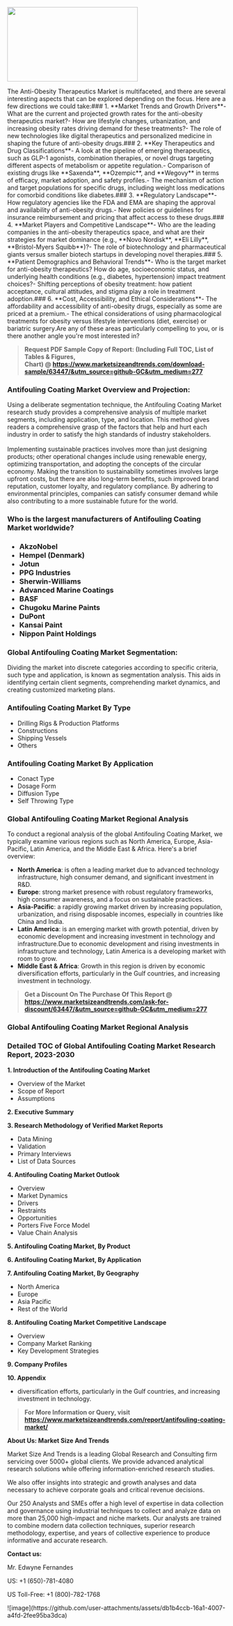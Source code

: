 <p><img class="alignnone size-medium wp-image-20088" src="https://ffe5etoiles.com/wp-content/uploads/2024/12/MST1-300x171.png" alt="" width="300" height="171" /></p>The Anti-Obesity Therapeutics Market is multifaceted, and there are several interesting aspects that can be explored depending on the focus. Here are a few directions we could take:### 1. **Market Trends and Growth Drivers**- What are the current and projected growth rates for the anti-obesity therapeutics market?- How are lifestyle changes, urbanization, and increasing obesity rates driving demand for these treatments?- The role of new technologies like digital therapeutics and personalized medicine in shaping the future of anti-obesity drugs.### 2. **Key Therapeutics and Drug Classifications**- A look at the pipeline of emerging therapeutics, such as GLP-1 agonists, combination therapies, or novel drugs targeting different aspects of metabolism or appetite regulation.- Comparison of existing drugs like **Saxenda**, **Ozempic**, and **Wegovy** in terms of efficacy, market adoption, and safety profiles.- The mechanism of action and target populations for specific drugs, including weight loss medications for comorbid conditions like diabetes.### 3. **Regulatory Landscape**- How regulatory agencies like the FDA and EMA are shaping the approval and availability of anti-obesity drugs.- New policies or guidelines for insurance reimbursement and pricing that affect access to these drugs.### 4. **Market Players and Competitive Landscape**- Who are the leading companies in the anti-obesity therapeutics space, and what are their strategies for market dominance (e.g., **Novo Nordisk**, **Eli Lilly**, **Bristol-Myers Squibb**)?- The role of biotechnology and pharmaceutical giants versus smaller biotech startups in developing novel therapies.### 5. **Patient Demographics and Behavioral Trends**- Who is the target market for anti-obesity therapeutics? How do age, socioeconomic status, and underlying health conditions (e.g., diabetes, hypertension) impact treatment choices?- Shifting perceptions of obesity treatment: how patient acceptance, cultural attitudes, and stigma play a role in treatment adoption.### 6. **Cost, Accessibility, and Ethical Considerations**- The affordability and accessibility of anti-obesity drugs, especially as some are priced at a premium.- The ethical considerations of using pharmacological treatments for obesity versus lifestyle interventions (diet, exercise) or bariatric surgery.Are any of these areas particularly compelling to you, or is there another angle you're most interested in?</p><blockquote id="" class=""><strong>Request PDF Sample Copy of Report: (Including Full TOC, List of Tables &amp; Figures, Chart)&nbsp;@&nbsp;<strong><a href="https://www.marketsizeandtrends.com/download-sample/63447/&utm_source=github-GC&utm_medium=277" target="_blank">https://www.marketsizeandtrends.com/download-sample/63447/&utm_source=github-GC&utm_medium=277</a></strong></strong></blockquote><h3 id="" class="">Antifouling Coating Market&nbsp;Overview and Projection:</h3><p id="" class="">Using a deliberate segmentation technique, the Antifouling Coating Market research study provides a comprehensive analysis of multiple market segments, including application, type, and location. This method gives readers a comprehensive grasp of the factors that help and hurt each industry in order to satisfy the high standards of industry stakeholders. <br /> <br />Implementing sustainable practices involves more than just designing products; other operational changes include using renewable energy, optimizing transportation, and adopting the concepts of the circular economy. Making the transition to sustainability sometimes involves large upfront costs, but there are also long-term benefits, such improved brand reputation, customer loyalty, and regulatory compliance. By adhering to environmental principles, companies can satisfy consumer demand while also contributing to a more sustainable future for the world.</p><h3 id="" class="">Who is the largest manufacturers of&nbsp;Antifouling Coating Market worldwide?</h3><h3 class=""><p><ul><li>AkzoNobel </li><li> Hempel (Denmark) </li><li> Jotun </li><li> PPG Industries </li><li> Sherwin-Williams </li><li> Advanced Marine Coatings </li><li> BASF </li><li> Chugoku Marine Paints </li><li> DuPont </li><li> Kansai Paint </li><li> Nippon Paint Holdings</li></ul></p></h3><h3 id="" class="">Global&nbsp;Antifouling Coating Market Segmentation:</h3><p id="" class="">Dividing the market into discrete categories according to specific criteria, such type and application, is known as segmentation analysis. This aids in identifying certain client segments, comprehending market dynamics, and creating customized marketing plans.</p><h3 id="" class="">Antifouling Coating Market&nbsp;By Type</h3><p><p><ul><li>Drilling Rigs & Production Platforms </li><li> Constructions </li><li> Shipping Vessels </li><li> Others</p></li></ul></p></p><h3 id="" class="">Antifouling Coating Market&nbsp;By Application</h3><p class=""><p><ul><li>Conact Type </li><li> Dosage Form </li><li> Diffusion Type </li><li> Self Throwing Type</li></ul></p></p><h3 id="" class="">Global Antifouling Coating Market Regional Analysis</h3><p id="" class="">To conduct a regional analysis of the global Antifouling Coating Market, we typically examine various regions such as North America, Europe, Asia-Pacific, Latin America, and the Middle East &amp; Africa. Here's a brief overview:</p><ul><li><strong>North America</strong>: is often a leading market due to advanced technology infrastructure, high consumer demand, and significant investment in R&amp;D.</li><li><strong>Europe</strong>: strong market presence with robust regulatory frameworks, high consumer awareness, and a focus on sustainable practices.</li><li><strong>Asia-Pacific</strong>: a rapidly growing market driven by increasing population, urbanization, and rising disposable incomes, especially in countries like China and India.</li><li><strong>Latin America</strong>: is an emerging market with growth potential, driven by economic development and increasing investment in technology and infrastructure.Due to economic development and rising investments in infrastructure and technology, Latin America is a developing market with room to grow.</li><li><strong>Middle East &amp; Africa</strong>: Growth in this region is driven by economic diversification efforts, particularly in the Gulf countries, and increasing investment in technology.</li></ul><blockquote id="" class=""><strong>Get a Discount On The Purchase Of This Report @ <strong><a href="https://www.marketsizeandtrends.com/ask-for-discount/63447/&utm_source=github-GC&utm_medium=277" target="_blank">https://www.marketsizeandtrends.com/ask-for-discount/63447/&utm_source=github-GC&utm_medium=277</a></strong></strong></blockquote><h3 id="" class="">Global Antifouling Coating Market Regional Analysis</h3><h3 id="" class="">Detailed TOC of Global Antifouling Coating Market Research Report, 2023-2030</h3><p id="" class=""><strong>1. Introduction of the Antifouling Coating Market</strong></p><ul><li>Overview of the Market</li><li>Scope of Report</li><li>Assumptions</li></ul><p id="" class=""><strong>2. Executive Summary</strong></p><p id="" class=""><strong>3. Research Methodology of Verified Market Reports</strong></p><ul><li>Data Mining</li><li>Validation</li><li>Primary Interviews</li><li>List of Data Sources</li></ul><p id="" class=""><strong>4. Antifouling Coating Market Outlook</strong></p><ul><li>Overview</li><li>Market Dynamics</li><li>Drivers</li><li>Restraints</li><li>Opportunities</li><li>Porters Five Force Model</li><li>Value Chain Analysis</li></ul><p id="" class=""><strong>5. Antifouling Coating Market, By Product</strong></p><p id="" class=""><strong>6. Antifouling Coating Market, By Application</strong></p><p id="" class=""><strong>7. Antifouling Coating Market, By Geography</strong></p><ul><li>North America</li><li>Europe</li><li>Asia Pacific</li><li>Rest of the World</li></ul><p id="" class=""><strong>8. Antifouling Coating Market Competitive Landscape</strong></p><ul><li>Overview</li><li>Company Market Ranking</li><li>Key Development Strategies</li></ul><p id="" class=""><strong>9. Company Profiles</strong></p><p id="" class=""><strong>10. Appendix</strong></p><ul><li>diversification efforts, particularly in the Gulf countries, and increasing investment in technology.</li></ul><blockquote id="" class=""><strong>For More Information or Query, visit <strong><strong><a href="https://www.marketsizeandtrends.com/report/antifouling-coating-market/" target="_blank">https://www.marketsizeandtrends.com/report/antifouling-coating-market/</a></strong></strong></strong></blockquote><p id="" class=""><strong>About Us: Market Size And Trends</strong></p><p id="" class="">Market Size And Trends is a leading Global Research and Consulting firm servicing over 5000+ global clients. We provide advanced analytical research solutions while offering information-enriched research studies.</p><p id="" class="">We also offer insights into strategic and growth analyses and data necessary to achieve corporate goals and critical revenue decisions.</p><p id="" class="">Our 250 Analysts and SMEs offer a high level of expertise in data collection and governance using industrial techniques to collect and analyze data on more than 25,000 high-impact and niche markets. Our analysts are trained to combine modern data collection techniques, superior research methodology, expertise, and years of collective experience to produce informative and accurate research.</p><p id="" class=""><strong>Contact us:</strong></p><p id="" class="">Mr. Edwyne Fernandes</p><p id="" class="">US: +1 (650)-781-4080</p><p id="" class="">US Toll-Free: +1 (800)-782-1768</p>
![image](https://github.com/user-attachments/assets/db1b4ccb-16a1-4007-a4fd-2fee95ba3dca)
